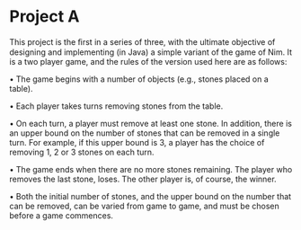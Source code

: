 # Project A

This project is the ﬁrst in a series of three, with the ultimate objective of designing and implementing (in Java) a simple variant of the game of Nim. It is a two player game, and the rules of the version used here are as follows:

• The game begins with a number of objects (e.g., stones placed on a table).

• Each player takes turns removing stones from the table.

• On each turn, a player must remove at least one stone. In addition, there is an upper bound on the number of stones that can be removed in a single turn. For example, if this upper bound is 3, a player has the choice of removing 1, 2 or 3 stones on each turn.

• The game ends when there are no more stones remaining. The player who removes the last stone, loses. The other player is, of course, the winner.

• Both the initial number of stones, and the upper bound on the number that can be removed, can be varied from game to game, and must be chosen before a game commences.
